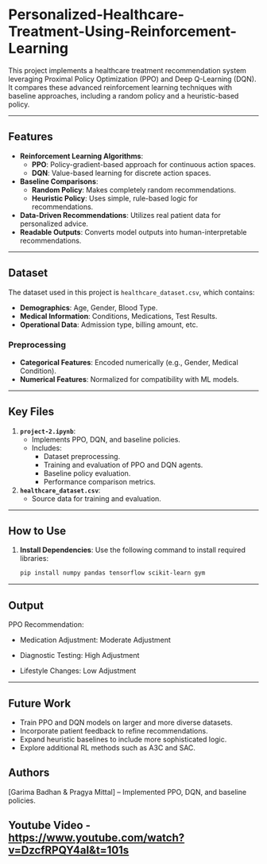 # Personalized-Healthcare-Treatment-Using-Reinforcement-Learning

This project implements a healthcare treatment recommendation system leveraging Proximal Policy Optimization (PPO) and Deep Q-Learning (DQN). It compares these advanced reinforcement learning techniques with baseline approaches, including a random policy and a heuristic-based policy.

---

## Features
- **Reinforcement Learning Algorithms**:
  - **PPO**: Policy-gradient-based approach for continuous action spaces.
  - **DQN**: Value-based learning for discrete action spaces.
- **Baseline Comparisons**:
  - **Random Policy**: Makes completely random recommendations.
  - **Heuristic Policy**: Uses simple, rule-based logic for recommendations.
- **Data-Driven Recommendations**: Utilizes real patient data for personalized advice.
- **Readable Outputs**: Converts model outputs into human-interpretable recommendations.

---

## Dataset
The dataset used in this project is `healthcare_dataset.csv`, which contains:
- **Demographics**: Age, Gender, Blood Type.
- **Medical Information**: Conditions, Medications, Test Results.
- **Operational Data**: Admission type, billing amount, etc.

### Preprocessing
- **Categorical Features**: Encoded numerically (e.g., Gender, Medical Condition).
- **Numerical Features**: Normalized for compatibility with ML models.

---

## Key Files
1. **`project-2.ipynb`**:
   - Implements PPO, DQN, and baseline policies.
   - Includes:
     - Dataset preprocessing.
     - Training and evaluation of PPO and DQN agents.
     - Baseline policy evaluation.
     - Performance comparison metrics.
2. **`healthcare_dataset.csv`**:
   - Source data for training and evaluation.

---

## How to Use
1. **Install Dependencies**:
   Use the following command to install required libraries:

   ```bash
   pip install numpy pandas tensorflow scikit-learn gym

---

## Output 
PPO Recommendation:
- Medication Adjustment: Moderate Adjustment

- Diagnostic Testing: High Adjustment

- Lifestyle Changes: Low Adjustment

---

## Future Work

- Train PPO and DQN models on larger and more diverse datasets.
- Incorporate patient feedback to refine recommendations.
- Expand heuristic baselines to include more sophisticated logic.
- Explore additional RL methods such as A3C and SAC.

## Authors

[Garima Badhan & Pragya Mittal] – Implemented PPO, DQN, and baseline policies.


## Youtube Video - https://www.youtube.com/watch?v=DzcfRPQY4aI&t=101s
